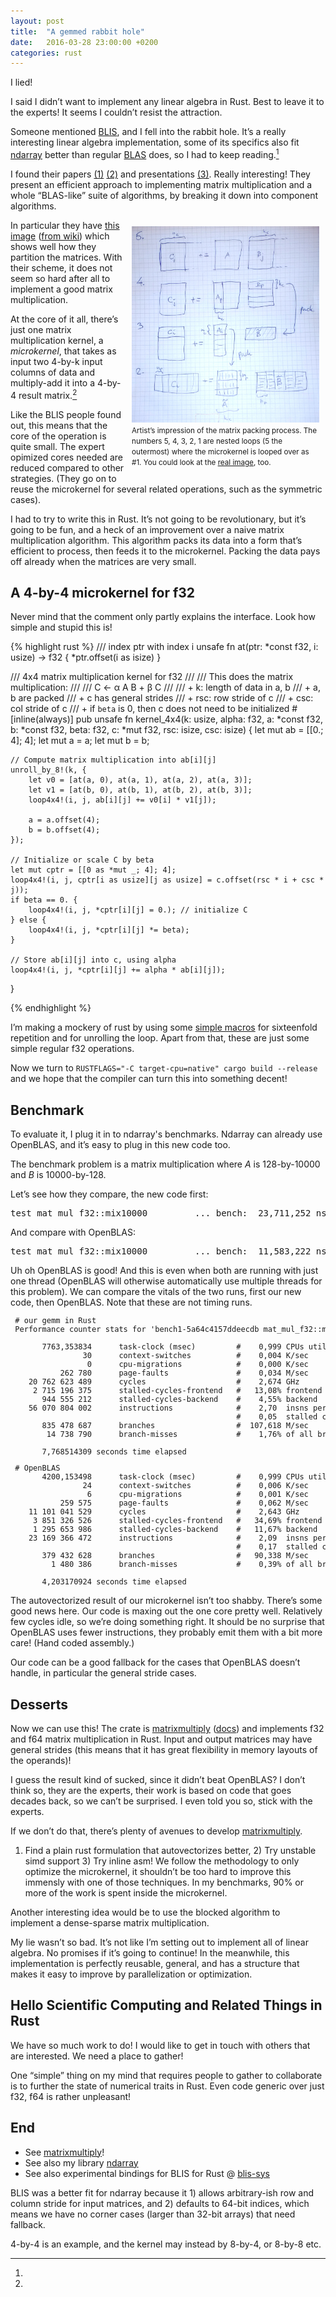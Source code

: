 ```yaml
---
layout: post
title:  "A gemmed rabbit hole"
date:   2016-03-28 23:00:00 +0200
categories: rust
---
```


I lied!

I said I didn’t want to implement any linear algebra in Rust. Best to leave
it to the experts! It seems I couldn’t resist the attraction.

Someone mentioned [BLIS][blis], and I fell into the rabbit hole.
It’s a really interesting linear algebra implementation,
some of its specifics also fit [ndarray][ndarray]
better than regular [BLAS][blas] does, so I had to keep reading.[^1]

[blis]: https://github.com/flame/blis#readme
[ndarray]: https://github.com/bluss/rust-ndarray
[blas]: https://en.wikipedia.org/wiki/Basic_Linear_Algebra_Subprograms

I found their papers [(1)][1] [(2)][2] and presentations [(3)][3].
Really interesting! They present an efficient approach to implementing
matrix multiplication and a whole “BLAS-like” suite of algorithms,
by breaking it down into component algorithms.

<div style="float: right; width: 300px; padding: 10px;"> 
<img style="max-width: 100%;" alt="matrix splitting scheme" src="/blis.jpg" />
<small>
Artist’s impression of the matrix packing process. The numbers 5, 4,
3, 2, 1 are nested loops (5 the outermost) where the microkernel is looped
over as #1.
You could look at the
<a href="https://github.com/flame/blis/wiki/Multithreading">real image</a>, too.
</small>
</div>

In particular they have [this image][mt] ([from wiki][w]) which shows well
how they partition the matrices. With their scheme, it does not seem so hard
after all to implement a good matrix multiplication.

At the core of it all, there’s just one matrix multiplication kernel,
a _microkernel_, that takes as input two 4-by-k input columns of data and
multiply-add it into a 4-by-4 result matrix.[^2]

[1]: http://www.cs.utexas.edu/users/flame/pubs/blis1_toms_rev3.pdf
[2]: http://www.cs.utexas.edu/users/flame/pubs/blis3_ipdps14.pdf
[3]: http://www.imm.dtu.dk/arith21/presentations/pres_32.pdf
[mt]: https://camo.githubusercontent.com/333bdb9b5a6b357bcc0a0450f1f36f2d1734ce9b/687474703a2f2f7777772e63732e7574657861732e6564752f75736572732f6669656c642f6d6d5f616c676f726974686d2e706e67
[w]: https://github.com/flame/blis/wiki/Multithreading

Like the BLIS people found out, this means that the core of the operation
is quite small. The expert opimized cores needed are reduced compared to other
strategies. (They go on to reuse the microkernel for several related operations,
such as the symmetric cases).

I had to try to write this in Rust. It’s not going to be revolutionary,
but it’s going to be fun, and a heck of an improvement over a naive matrix
multiplication algorithm. This algorithm packs its data into a form that’s
efficient to process, then feeds it to the microkernel. Packing the
data pays off already when the matrices are very small.

## A 4-by-4 microkernel for f32

Never mind that the comment only partly explains
the interface. Look how simple and stupid this is!

{% highlight rust %}
/// index ptr with index i
unsafe fn at(ptr: *const f32, i: usize) -> f32 {
    *ptr.offset(i as isize)
}

/// 4x4 matrix multiplication kernel for f32
///
/// This does the matrix multiplication:
///
/// C ← α A B + β C
///
/// + k: length of data in a, b
/// + a, b are packed
/// + c has general strides
/// + rsc: row stride of c
/// + csc: col stride of c
/// + if `beta` is 0, then c does not need to be initialized
#[inline(always)]
pub unsafe fn kernel_4x4(k: usize, alpha: f32, a: *const f32, b: *const f32,
                         beta: f32, c: *mut f32, rsc: isize, csc: isize)
{
    let mut ab = [[0.; 4]; 4];
    let mut a = a;
    let mut b = b;

    // Compute matrix multiplication into ab[i][j]
    unroll_by_8!(k, {
        let v0 = [at(a, 0), at(a, 1), at(a, 2), at(a, 3)];
        let v1 = [at(b, 0), at(b, 1), at(b, 2), at(b, 3)];
        loop4x4!(i, j, ab[i][j] += v0[i] * v1[j]);

        a = a.offset(4);
        b = b.offset(4);
    });

    // Initialize or scale C by beta
    let mut cptr = [[0 as *mut _; 4]; 4];
    loop4x4!(i, j, cptr[i as usize][j as usize] = c.offset(rsc * i + csc * j));
    if beta == 0. {
        loop4x4!(i, j, *cptr[i][j] = 0.); // initialize C
    } else {
        loop4x4!(i, j, *cptr[i][j] *= beta);
    }

    // Store ab[i][j] into c, using alpha
    loop4x4!(i, j, *cptr[i][j] += alpha * ab[i][j]);
}

{% endhighlight %}

I’m making a mockery of rust by using some [simple macros][mc] for sixteenfold
repetition and for unrolling the loop. Apart from that, these are just some
simple regular f32 operations.

Now we turn to `RUSTFLAGS="-C target-cpu=native" cargo build --release` and
we hope that the compiler can turn this into something decent! 

[mc]: https://play.rust-lang.org/?gist=8ab944302b630a2df4f3&version=stable


## Benchmark

To evaluate it, I plug it in to ndarray's benchmarks. Ndarray can already use
OpenBLAS, and it’s easy to plug in this new code too.

The benchmark problem is a matrix multiplication where *A* is 128-by-10000
and *B* is 10000-by-128.

Let’s see how they compare, the new code first:

<pre>
test mat_mul_f32::mix10000         ... bench:  23,711,252 ns/iter (+/- 479,749)
</pre>

And compare with OpenBLAS:

<pre>
test mat_mul_f32::mix10000         ... bench:  11,583,222 ns/iter (+/- 377,390)
</pre>

Uh oh OpenBLAS is good! And this is even when both are running with just one thread
(OpenBLAS will otherwise automatically use multiple threads for this problem).
We can compare the vitals of the two runs, first our new code, then OpenBLAS.
Note that these are not timing runs.

<pre style="font-size: small">
 # our gemm in Rust
 Performance counter stats for 'bench1-5a64c4157ddeecdb mat_mul_f32::mix10000 --bench':

       7763,353834      task-clock (msec)         #    0,999 CPUs utilized
                30      context-switches          #    0,004 K/sec
                 0      cpu-migrations            #    0,000 K/sec
           262 780      page-faults               #    0,034 M/sec
    20 762 623 489      cycles                    #    2,674 GHz                      (83,32%)
     2 715 196 375      stalled-cycles-frontend   #   13,08% frontend cycles idle     (83,32%)
       944 555 212      stalled-cycles-backend    #    4,55% backend  cycles idle     (66,64%)
    56 070 804 002      instructions              #    2,70  insns per cycle
                                                  #    0,05  stalled cycles per insn  (83,36%)
       835 478 687      branches                  #  107,618 M/sec                    (83,37%)
        14 738 790      branch-misses             #    1,76% of all branches          (83,36%)

       7,768514309 seconds time elapsed
</pre>

<pre style="font-size: small">
 # OpenBLAS
       4200,153498      task-clock (msec)         #    0,999 CPUs utilized          
                24      context-switches          #    0,006 K/sec                  
                 6      cpu-migrations            #    0,001 K/sec                  
           259 575      page-faults               #    0,062 M/sec                  
    11 101 041 529      cycles                    #    2,643 GHz                      (83,29%)
     3 851 326 526      stalled-cycles-frontend   #   34,69% frontend cycles idle     (83,34%)
     1 295 653 986      stalled-cycles-backend    #   11,67% backend  cycles idle     (66,69%)
    23 169 366 472      instructions              #    2,09  insns per cycle        
                                                  #    0,17  stalled cycles per insn  (83,34%)
       379 432 628      branches                  #   90,338 M/sec                    (83,34%)
         1 480 386      branch-misses             #    0,39% of all branches          (83,34%)

       4,203170924 seconds time elapsed
</pre>

The autovectorized result of our microkernel isn’t too shabby.
There’s some good news here. Our code is
maxing out the one core pretty well. Relatively few cycles idle, so we’re
doing something right. It should be no surprise that OpenBLAS uses fewer
instructions, they probably emit them with a bit more care! (Hand coded
assembly.)

Our code can be a good fallback for the cases that OpenBLAS doesn’t handle,
in particular the general stride cases.

## Desserts

Now we can use this! The crate is [matrixmultiply][gemmcrate] ([docs][docs])
and implements f32 and f64 matrix multiplication in Rust. Input and output
matrices may have general strides (this means that it has great flexibility in
memory layouts of the operands)!

[gemmcrate]: https://crates.io/crates/matrixmultiply
[docs]: http://bluss.github.io/matrixmultiply/matrixmultiply/

I guess the result kind of sucked, since it didn’t beat OpenBLAS? I don’t think
so, they are the experts, their work is based on code that goes decades back,
so we can’t be surprised.
I even told you so, stick with the experts.

If we don’t do that, there’s plenty of avenues to develop [matrixmultiply][gemmcrate].
1) Find a plain rust formulation that autovectorizes better, 2) Try unstable
simd support 3) Try inline asm! We follow the methodology to only optimize
the microkernel, it shouldn’t be too hard to improve this immensly with
one of those techniques. In my benchmarks, 90% or more of the work is spent
inside the microkernel.

Another interesting idea would be to use the blocked algorithm
to implement a dense-sparse matrix multiplication.

My lie wasn’t so bad. It’s not like I’m setting out to implement all of linear
algebra. No promises if it’s going to continue! In
the meanwhile, this implementation is perfectly reusable, general, and has
a structure that makes it easy to improve by parallelization or optimization.

## Hello Scientific Computing and Related Things in Rust

We have so much work to do! I would like to get in touch with others
that are interested. We need a place to gather!

One “simple” thing on my mind that requires people to gather to collaborate
is to further the state of numerical traits in Rust. Even 
code generic over just f32, f64 is rather unpleasant!

## End

+ See [matrixmultiply][gemmcrate]!
+ See also my library [ndarray][ndarray]
+ See also experimental bindings for BLIS for Rust @ [blis-sys][blissys]

[blissys]: https://github.com/bluss/blis-sys

[^1]:
BLIS was a better fit for ndarray because it 1) allows arbitrary-ish row and column
stride for input matrices, and 2) defaults to 64-bit indices, which means
we have no corner cases (larger than 32-bit arrays) that need fallback.

[^2]:
4-by-4 is an example, and the kernel may instead by 8-by-4, or 8-by-8 etc.
